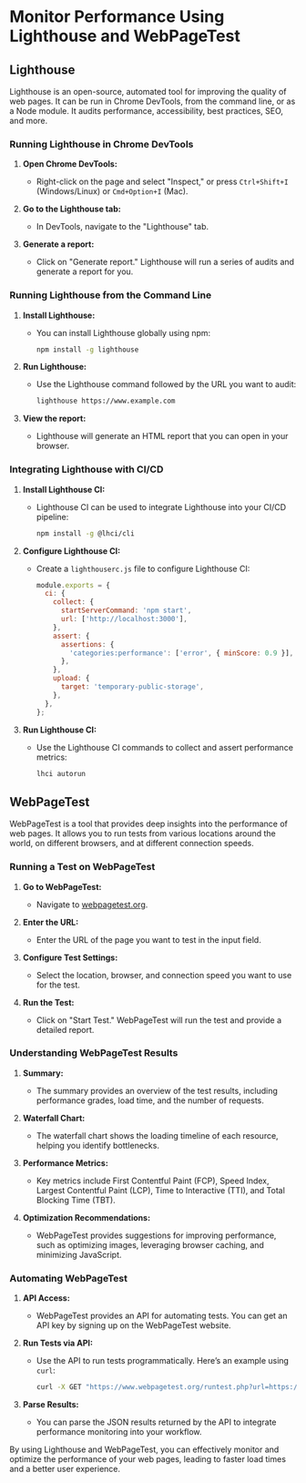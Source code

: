 # Monitor Performance Using Lighthouse and WebPageTest

## Lighthouse

Lighthouse is an open-source, automated tool for improving the quality of web pages. It can be run in Chrome DevTools, from the command line, or as a Node module. It audits performance, accessibility, best practices, SEO, and more.

### Running Lighthouse in Chrome DevTools

1. **Open Chrome DevTools:**
   - Right-click on the page and select "Inspect," or press `Ctrl+Shift+I` (Windows/Linux) or `Cmd+Option+I` (Mac).

2. **Go to the Lighthouse tab:**
   - In DevTools, navigate to the "Lighthouse" tab.

3. **Generate a report:**
   - Click on "Generate report." Lighthouse will run a series of audits and generate a report for you.

### Running Lighthouse from the Command Line

1. **Install Lighthouse:**
   - You can install Lighthouse globally using npm:
     ```bash
     npm install -g lighthouse
     ```

2. **Run Lighthouse:**
   - Use the Lighthouse command followed by the URL you want to audit:
     ```bash
     lighthouse https://www.example.com
     ```

3. **View the report:**
   - Lighthouse will generate an HTML report that you can open in your browser.

### Integrating Lighthouse with CI/CD

1. **Install Lighthouse CI:**
   - Lighthouse CI can be used to integrate Lighthouse into your CI/CD pipeline:
     ```bash
     npm install -g @lhci/cli
     ```

2. **Configure Lighthouse CI:**
   - Create a `lighthouserc.js` file to configure Lighthouse CI:
     ```javascript name=lighthouserc.js
     module.exports = {
       ci: {
         collect: {
           startServerCommand: 'npm start',
           url: ['http://localhost:3000'],
         },
         assert: {
           assertions: {
             'categories:performance': ['error', { minScore: 0.9 }],
           },
         },
         upload: {
           target: 'temporary-public-storage',
         },
       },
     };
     ```

3. **Run Lighthouse CI:**
   - Use the Lighthouse CI commands to collect and assert performance metrics:
     ```bash
     lhci autorun
     ```

## WebPageTest

WebPageTest is a tool that provides deep insights into the performance of web pages. It allows you to run tests from various locations around the world, on different browsers, and at different connection speeds.

### Running a Test on WebPageTest

1. **Go to WebPageTest:**
   - Navigate to [webpagetest.org](https://www.webpagetest.org).

2. **Enter the URL:**
   - Enter the URL of the page you want to test in the input field.

3. **Configure Test Settings:**
   - Select the location, browser, and connection speed you want to use for the test.

4. **Run the Test:**
   - Click on "Start Test." WebPageTest will run the test and provide a detailed report.

### Understanding WebPageTest Results

1. **Summary:**
   - The summary provides an overview of the test results, including performance grades, load time, and the number of requests.

2. **Waterfall Chart:**
   - The waterfall chart shows the loading timeline of each resource, helping you identify bottlenecks.

3. **Performance Metrics:**
   - Key metrics include First Contentful Paint (FCP), Speed Index, Largest Contentful Paint (LCP), Time to Interactive (TTI), and Total Blocking Time (TBT).

4. **Optimization Recommendations:**
   - WebPageTest provides suggestions for improving performance, such as optimizing images, leveraging browser caching, and minimizing JavaScript.

### Automating WebPageTest

1. **API Access:**
   - WebPageTest provides an API for automating tests. You can get an API key by signing up on the WebPageTest website.

2. **Run Tests via API:**
   - Use the API to run tests programmatically. Here’s an example using `curl`:
     ```bash
     curl -X GET "https://www.webpagetest.org/runtest.php?url=https://www.example.com&k=YOUR_API_KEY"
     ```

3. **Parse Results:**
   - You can parse the JSON results returned by the API to integrate performance monitoring into your workflow.

By using Lighthouse and WebPageTest, you can effectively monitor and optimize the performance of your web pages, leading to faster load times and a better user experience.